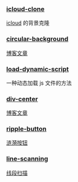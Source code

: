 ### [icloud-clone](./icloud-clone)
[icloud](//www.icloud.com/) 的背景克隆

### [circular-background](./circular-background)
[博客文章](//keyfoxth.github.io/2015/10/23/circular-background/)

### [load-dynamic-script](./load-dynamic-script)
一种动态加载 js 文件的方法

### [div-center](./div-center)
[博客文章](//keyfoxth.github.io/2015/12/10/div-center/)

### [ripple-button](./ripple-button)
[涟漪按钮](//keyfoxth.github.io/demo/ripple-button)

### [line-scanning](./line-scanning)
[线段扫描](//keyfoxth.github.io/demo/line-scanning)
